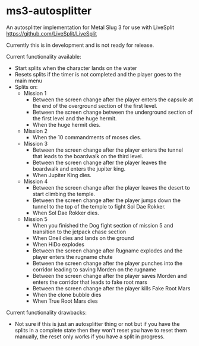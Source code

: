 # ms3-autosplitter
An autosplitter implementation for Metal Slug 3 for use with LiveSplit  https://github.com/LiveSplit/LiveSplit

Currently this is in development and is not ready for release.

Current functionality available:
- Start splits when the character lands on the water
- Resets splits if the timer is not completed and the player goes to the main menu
- Splits on:
  - Mission 1
    - Between the screen change after the player enters the capsule at the end of the overground section of the first level.
    - Between the screen change between the underground section of the first level and the huge hermit.
    - When the huge hermit dies.
  - Mission 2
    - When the 10 commandments of moses dies.
  - Mission 3
    - Between the screen change after the player enters the tunnel that leads to the boardwalk on the third level.
    - Between the screen change after the player leaves the boardwalk and enters the jupiter king.
    - When Jupiter King dies.
  - Mission 4
    - Between the screen change after the player leaves the desert to start climbing the temple.
    - Between the screen change after the player jumps down the tunnel to the top of the temple to fight Sol Dae Rokker.
    - When Sol Dae Rokker dies.
  - Mission 5
    - When you finished the Dog fight section of mission 5 and transition to the jetpack chase section
    - When Oneil dies and lands on the ground
    - When HiDo explodes
    - Between the screen change after Rugname explodes and the player enters the rugname chute
    - Between the screen change after the player punches into the corridor leading to saving Morden on the rugname
    - Between the screen change after the player saves Morden and enters the corridor that leads to fake root mars
    - Between the screen change after the player kills Fake Root Mars
    - When the clone bubble dies
    - When True Root Mars dies

Current functionality drawbacks:
- Not sure if this is just an autosplitter thing or not but if you have the splits in a complete state then they won't reset you have to reset them manually, the reset only works if you have a split in progress.
